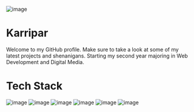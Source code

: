 ![image](https://github.com/karripartanen/karripartanen/assets/142801119/4da14a1f-4e8e-42e8-9b6a-dd34076d6135)


# Karripar
Welcome to my GitHub profile. Make sure to take a look at some of my latest projects and shenanigans. Starting my second year majoring in Web Development and Digital Media.


# Tech Stack
![image](https://github.com/karripartanen/karripartanen/assets/142801119/a4911d91-1f38-4da5-a01a-dc6302620abe)  ![image](https://github.com/karripartanen/karripartanen/assets/142801119/0df9d397-eef3-4429-aba3-466fdb1e7b9e) ![image](https://github.com/karripartanen/karripartanen/assets/142801119/f6cca3e1-5dde-4339-8e16-726727c8bac7)  ![image](https://github.com/karripartanen/karripartanen/assets/142801119/869365d6-2f20-486f-8355-ba7f6c8d0267)  ![image](https://github.com/karripartanen/karripartanen/assets/142801119/aa78230d-efe5-492e-9edb-30605d45e03e)  ![image](https://github.com/karripartanen/karripartanen/assets/142801119/50143425-5e3a-4434-b0e0-bb04894e586d)  



 










